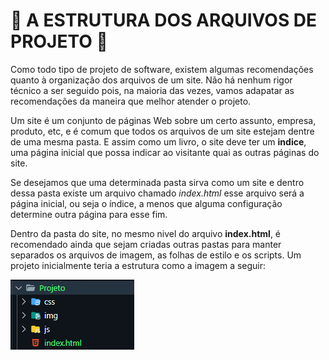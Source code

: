 # 📁 A ESTRUTURA DOS ARQUIVOS DE PROJETO 📁

Como  todo  tipo  de  projeto  de  software,  existem  algumas  recomendações  quanto  à  organização dos arquivos de um site. Não há nenhum rigor técnico a ser seguido pois, na maioria das vezes, vamos adapatar as recomendações da maneira que melhor atender o projeto.&nbsp;

Um site é um conjunto de páginas Web sobre um certo assunto, empresa, produto, etc, e é comum que todos os arquivos de um site estejam dentre de uma mesma pasta. E assim como um livro, o site deve ter um **indice**, uma página inicial que possa indicar ao visitante quai as outras páginas do site.&nbsp;

Se desejamos que uma determinada pasta sirva como um site e dentro dessa pasta existe um arquivo chamado *index.html*
esse arquivo será a página inicial, ou seja o índice, a menos que alguma configuração determine outra página para esse fim.&nbsp;

Dentro da pasta do site, no mesmo nivel do arquivo **index.html**, é recomendado ainda que sejam criadas outras pastas para manter separados os arquivos de imagem, as folhas de estilo e os scripts. Um projeto inicialmente teria a estrutura como a imagem a seguir:&nbsp;

![Estrutura do projeto](https://github.com/cHenrique0/Estudo-Programacao/blob/c4fa2fd59c1c41bd12a748f7c1fe9c649ef9dcdc/Dev-Web/HTML/estrutura-projeto/estrutura-arquivos.png?raw=true)
&nbsp;

